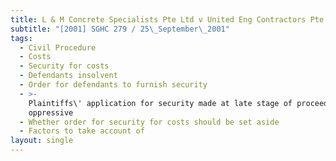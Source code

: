 ```yaml
---
title: L & M Concrete Specialists Pte Ltd v United Eng Contractors Pte Ltd
subtitle: "[2001] SGHC 279 / 25\_September\_2001"
tags:
  - Civil Procedure
  - Costs
  - Security for costs
  - Defendants insolvent
  - Order for defendants to furnish security
  - >-
    Plaintiffs\' application for security made at late stage of proceedings and
    oppressive
  - Whether order for security for costs should be set aside
  - Factors to take account of
layout: single
---
```


